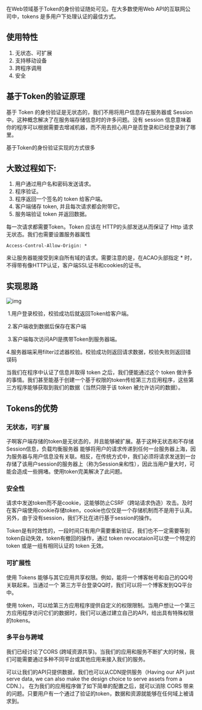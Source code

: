 在Web领域基于Token的身份验证随处可见。在大多数使用Web API的互联网公司中，tokens 是多用户下处理认证的最佳方式。

## 使用特性

1. 无状态、可扩展
2. 支持移动设备
3. 跨程序调用
4. 安全

## 基于Token的验证原理

基于 Token 的身份验证是无状态的，我们不用将用户信息存在服务器或 Session 中。这种概念解决了在服务端存储信息时的许多问题。没有 session 信息意味着你的程序可以根据需要去增减机器，而不用去担心用户是否登录和已经登录到了哪里。

基于Token的身份验证实现的方式很多

## 大致过程如下:

1. 用户通过用户名和密码发送请求。
2. 程序验证。
3. 程序返回一个签名的 token 给客户端。
4. 客户端储存 token, 并且每次请求都会附带它。
5. 服务端验证 token 并返回数据。

 每一次请求都需要Token。Token 应该在 HTTP的头部发送从而保证了 Http 请求无状态。我们也需要设置服务器属性

```
Access-Control-Allow-Origin: * 
```

来让服务器能接受到来自所有域的请求。需要注意的是，在ACAO头部指定 * 时，不得带有像HTTP认证，客户端SSL证书和cookies的证书。

## 实现思路

![img](https://images2018.cnblogs.com/blog/1350514/201805/1350514-20180504123850641-479661599.png)

​	1.用户登录校验，校验成功后就返回Token给客户端。

​	2.客户端收到数据后保存在客户端

​	3.客户端每次访问API是携带Token到服务器端。

​	4.服务器端采用filter过滤器校验。校验成功则返回请求数据，校验失败则返回错误码

 当我们在程序中认证了信息并取得 token 之后，我们便能通过这个 token 做许多的事情。我们甚至能基于创建一个基于权限的token传给第三方应用程序，这些第三方程序能够获取到我们的数据（当然只限于该 token 被允许访问的数据）。

## Tokens的优势

### 无状态，可扩展

子啊客户端存储的token是无状态的，并且能够被扩展。基于这种无状态和不存储Session信息，负载均衡服务器 能够将用户的请求传递到任何一台服务器上海，因为服务器与用户信息没有关联。相反，在传统方式中，我们必须将请求发送到一台存储了该用户session的服务器上（称为Session亲和性），因此当用户量大时，可能会造成一些拥堵。使用token完美解决了此问题。

### 安全性

请求中发送token而不是cookie，这能够防止CSRF（跨站请求伪造）攻击。及时在客户端使用cookie存储token，cookie也仅仅是一个存储机制而不是用于认真。另外，由于没有session，我们不比在进行基于session的操作。

Token是有时效性的，一段时间只有用户需要重新验证，我们也不一定需要等到token自动失效，token有撤回的操作，通过 token revocataion可以使一个特定的 token 或是一组有相同认证的 token 无效。

### **可扩展性**

使用 Tokens 能够与其它应用共享权限。例如，能将一个博客帐号和自己的QQ号关联起来。当通过一个 第三方平台登录QQ时，我们可以将一个博客发到QQ平台中。

使用 token，可以给第三方应用程序提供自定义的权限限制。当用户想让一个第三方应用程序访问它们的数据时，我们可以通过建立自己的API，给出具有特殊权限的tokens。

### **多平台与跨域**

我们已经讨论了CORS (跨域资源共享)。当我们的应用和服务不断扩大的时候，我们可能需要通过多种不同平台或其他应用来接入我们的服务。

可以让我们的API只提供数据，我们也可以从CDN提供服务（Having our API just serve data, we can also make the design choice to serve assets from a CDN.）。 在为我们的应用程序做了如下简单的配置之后，就可以消除 CORS 带来的问题。只要用户有一个通过了验证的token，数据和资源就能够在任何域上被请求到。